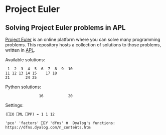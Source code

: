 # Project Euler

## Solving Project Euler problems in APL

[Project Euler] is an online platform where you can solve many programming problems.
This repository hosts a collection of solutions to those problems, written in [APL].

Available solutions:

     1  2  3  4  5  6  7  8  9  10
    11 12 13 14 15    17 18
    21       24 25


Python solutions:
    
                   16           20

Settings:
    
    (⎕IO ⎕ML ⎕PP) ← 1 1 12
    
    'pco' 'factors' ⎕CY 'dfns' ⍝  Dyalog's functions: https://dfns.dyalog.com/n_contents.htm

[Project Euler]: https://projecteuler.net
[APL]: https://apl.wiki
